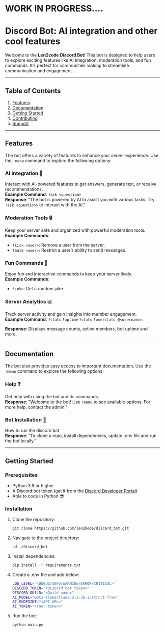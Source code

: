 # WORK IN PROGRESS....

# Discord Bot: AI integration and other cool features

Welcome to the **Len2code Discord Bot**! This bot is designed to help users to explore exciting features like AI integration, moderation tools, and fun commands. It’s perfect for communities looking to streamline communication and engagement.

---

## Table of Contents
1. [Features](#features)
2. [Documentation](#documentation)
3. [Getting Started](#getting-started)
4. [Contributing](#contributing)
5. [Support](#support)

---

## Features

The bot offers a variety of features to enhance your server experience. Use the `!menu` command to explore the following options:

### **AI Integration** 🤖
Interact with AI-powered features to get answers, generate text, or receive recommendations.  
**Example Command**: `!ask <question>`  
**Response**: "The bot is powered by AI to assist you with various tasks. Try `!ask <question>` to interact with the AI."

### **Moderation Tools** 🔒
Keep your server safe and organized with powerful moderation tools.  
**Example Commands**:
- `!kick <user>`: Remove a user from the server.
- `!mute <user>`: Restrict a user’s ability to send messages.

### **Fun Commands** 🎉
Enjoy fun and interactive commands to keep your server lively.  
**Example Commands**:
- `!joke`: Get a random joke.

### **Server Analytics** 📊
Track server activity and gain insights into member engagement.  
**Example Command**: `!stats` `!uptime` `!stats` `!userstats @<username>`.

**Response**: Displays message counts, active members, bot uptime and more.

---

## Documentation

The bot also provides easy access to important documentation. Use the `!menu` command to explore the following options:

### **Help** ❓
Get help with using the bot and its commands.  
**Response**: "Welcome to the bot! Use `!menu` to see available options. For more help, contact the admin."

### **Bot Installation** 📘
How to run the discord bot  
**Response**: "To clone a repo, install dependencies, update .env file and run the bot locally."

---

## Getting Started

### Prerequisites
- Python 3.8 or higher
- A Discord bot token (get it from the [Discord Developer Portal](https://discord.com/developers/applications))
- Able to code in Python 😎

### Installation
1. Clone the repository:
   ```bash
   git clone https://github.com/len2kode/discord_bot.git
   ```
2. Navigate to the project directory:
   ```bash
   cd ./discord_bot
   ```
3. Install dependencies:
   ```bash
   pip install -r requirements.txt
   ```
4. Create a .env file and add below:
   ```bash
   LOG_LEVEL="<DEBUG/INFO/WARNING/ERROR/CRITICAL>"
   DISCORD_TOKEN="<Discord bot token>"
   DISCORD_GUILD="<Guild name>"
   AI_MODEL="meta-llama/llama-3.2-3b-instruct:free"
   AI_ENDPOINT="<API URL>"
   AI_TOKEN="<Your token>"
   ```
5. Run the bot:
   ```bash
   python main.py
   ```
